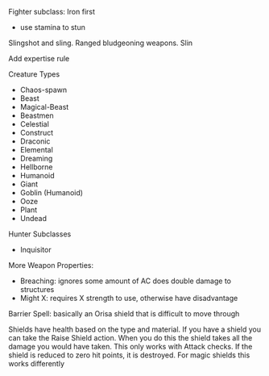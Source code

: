 


Fighter subclass: Iron first
- use stamina to stun

Slingshot and sling. Ranged bludgeoning weapons. Slin

Add expertise rule

Creature Types
- Chaos-spawn
- Beast
- Magical-Beast
- Beastmen
- Celestial
- Construct
- Draconic
- Elemental
- Dreaming
- Hellborne
- Humanoid
- Giant
- Goblin (Humanoid)
- Ooze
- Plant
- Undead


Hunter Subclasses
- Inquisitor





More Weapon Properties:
- Breaching: ignores some amount of AC does double damage to structures
- Might X: requires X strength to use, otherwise have disadvantage


Barrier Spell: basically an Orisa shield that is difficult to move through


Shields have health based on the type and material. If you have a shield you can take the Raise Shield action. When you do this the shield takes all the damage you would have taken. This only works with Attack checks. If the shield is reduced to zero hit points, it is destroyed. For magic shields this works differently